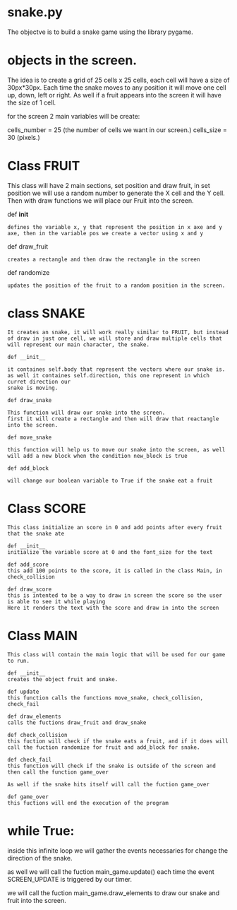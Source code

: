 # snake.py
The objectve is to build a snake game using the library pygame. 

# objects in the screen. 
The idea is to create a grid of 25 cells x 25 cells, each cell will have a size of 
30px*30px. Each time the snake moves to any position it will move one cell up, down, 
left or right. As well if a fruit appears into the screen it will have the size of 1 
cell. 

for the screen 2 main variables will be create:

cells_number = 25 (the number of cells we want in our screen.)
cells_size = 30 (pixels.)



# Class FRUIT
This class will have 2 main sections, set position and draw fruit, in set position we will use a random number to generate the X cell and the Y cell. Then with draw functions we will place our Fruit into the screen.

def __init__

    defines the variable x, y that represent the position in x axe and y axe, then in the variable pos we create a vector using x and y

def draw_fruit

    creates a rectangle and then draw the rectangle in the screen

def randomize

    updates the position of the fruit to a random position in the screen. 

# class SNAKE
    It creates an snake, it will work really similar to FRUIT, but instead of draw in just one cell, we will store and draw multiple cells that will represent our main character, the snake. 

    def __init__

    it containes self.body that represent the vectors where our snake is. 
    as well it containes self.direction, this one represent in which curret direction our 
    snake is moving. 

    def draw_snake

    This function will draw our snake into the screen.
    first it will create a rectangle and then will draw that reactangle into the screen.

    def move_snake

    this function will help us to move our snake into the screen, as well will add a new block when the condition new_block is true

    def add_block

    will change our boolean variable to True if the snake eat a fruit

# Class SCORE
    This class initialize an score in 0 and add points after every fruit that the snake ate

    def __init__
    initialize the variable score at 0 and the font_size for the text

    def add_score 
    this add 100 points to the score, it is called in the class Main, in check_collision
    
    def draw_score
    this is intented to be a way to draw in screen the score so the user is able to see it while playing
    Here it renders the text with the score and draw in into the screen

# Class MAIN
    This class will contain the main logic that will be used for our game to run. 

    def __init__
    creates the object fruit and snake. 

    def update
    this function calls the functions move_snake, check_collision, check_fail

    def draw_elements
    calls the fuctions draw_fruit and draw_snake

    def check_collision
    this fuction will check if the snake eats a fruit, and if it does will call the fuction randomize for fruit and add_block for snake. 

    def check_fail
    this function will check if the snake is outside of the screen and then call the function game_over

    As well if the snake hits itself will call the fuction game_over

    def game_over
    this fuctions will end the execution of the program


# while True:
inside this infinite loop we will gather the events necessaries for change the direction of the snake.

as well we will call the fuction main_game.update() each time the event SCREEN_UPDATE is triggered by our timer. 

we will call the fuction main_game.draw_elements to draw our snake and fruit into the screen. 

